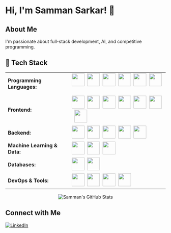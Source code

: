 
# Hi, I'm Samman Sarkar! 👋

## About Me
I'm passionate about full-stack development, AI, and competitive programming.

## 🚀 Tech Stack

<table>
  <tr>
    <td><b>Programming Languages:</b></td>
    <td>
      <img src="https://go-skill-icons.vercel.app/api/icons?i=cpp" width="40" height="40"/>&nbsp;
      <img src="https://go-skill-icons.vercel.app/api/icons?i=python" width="40" height="40"/>&nbsp;
      <img src="https://go-skill-icons.vercel.app/api/icons?i=javascript" width="40" height="40"/>&nbsp;
      <img src="https://go-skill-icons.vercel.app/api/icons?i=typescript" width="40" height="40"/>&nbsp;
      <img src="https://go-skill-icons.vercel.app/api/icons?i=php" width="40" height="40"/>&nbsp;
      <img src="https://go-skill-icons.vercel.app/api/icons?i=cs" width="40" height="40"/>&nbsp;
    </td>
  </tr>
  <tr>
    <td><b>Frontend:</b></td>
    <td>
      <img src="https://go-skill-icons.vercel.app/api/icons?i=html" width="40" height="40"/>&nbsp;
      <img src="https://go-skill-icons.vercel.app/api/icons?i=css" width="40" height="40"/>&nbsp;
      <img src="https://go-skill-icons.vercel.app/api/icons?i=react" width="40" height="40"/>&nbsp;
      <img src="https://go-skill-icons.vercel.app/api/icons?i=nextjs" width="40" height="40"/>&nbsp;
      <img src="https://go-skill-icons.vercel.app/api/icons?i=vue" width="40" height="40"/>&nbsp;
      <img src="https://go-skill-icons.vercel.app/api/icons?i=bootstrap" width="40" height="40"/>&nbsp;
      <img src="https://go-skill-icons.vercel.app/api/icons?i=tailwind" width="40" height="40"/>&nbsp;
    </td>
  </tr>
  <tr>
    <td><b>Backend:</b></td>
    <td>
      <img src="https://go-skill-icons.vercel.app/api/icons?i=nodejs" width="40" height="40"/>&nbsp;
      <img src="https://go-skill-icons.vercel.app/api/icons?i=expressjs" width="40" height="40"/>&nbsp;
      <img src="https://go-skill-icons.vercel.app/api/icons?i=mongodb" width="40" height="40"/>&nbsp;
      <img src="https://go-skill-icons.vercel.app/api/icons?i=jwt" width="40" height="40"/>&nbsp;
      <img src="https://go-skill-icons.vercel.app/api/icons?i=graphql" width="40" height="40"/>&nbsp;
    </td>
  </tr>
  <tr>
    <td><b>Machine Learning & Data:</b></td>
    <td>
      <img src="https://go-skill-icons.vercel.app/api/icons?i=pytorch" width="40" height="40"/>&nbsp;
      <img src="https://go-skill-icons.vercel.app/api/icons?i=numpy" width="40" height="40"/>&nbsp;
      <img src="https://go-skill-icons.vercel.app/api/icons?i=pandas" width="40" height="40"/>&nbsp;
    </td>
  </tr>
  <tr>
    <td><b>Databases:</b></td>
    <td>
      <img src="https://go-skill-icons.vercel.app/api/icons?i=mysql" width="40" height="40"/>&nbsp;
      <img src="https://go-skill-icons.vercel.app/api/icons?i=postgres" width="40" height="40"/>&nbsp;
    </td>
  </tr>
  <tr>
    <td><b>DevOps & Tools:</b></td>
    <td>
      <img src="https://go-skill-icons.vercel.app/api/icons?i=docker" width="40" height="40"/>&nbsp;
      <img src="https://go-skill-icons.vercel.app/api/icons?i=git" width="40" height="40"/>&nbsp;
      <img src="https://go-skill-icons.vercel.app/api/icons?i=github" width="40" height="40"/>&nbsp;
      <img src="https://go-skill-icons.vercel.app/api/icons?i=vercel" width="40" height="40"/>&nbsp;
    </td>
  </tr>
</table>



<p align="center">
  <img src="https://github-readme-stats.vercel.app/api?username=SammanSarkar&show_icons=true&hide_title=true&theme=midnight-blue&border_radius=10&hide_border=false&include_all_commits=true&count_private=true" alt="Samman's GitHub Stats"  />
</p>






## Connect with Me
[![LinkedIn](https://img.shields.io/badge/-LinkedIn-0A66C2?style=flat&logo=linkedin)](https://www.linkedin.com/in/samman-sarkar)

